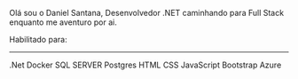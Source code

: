 Olá sou o Daniel Santana, Desenvolvedor .NET caminhando para Full Stack enquanto me aventuro por ai.

Habilitado para:
 <hr/>
 .Net
 Docker
 SQL SERVER
 Postgres
 HTML
 CSS
 JavaScript
 Bootstrap
 Azure
 
